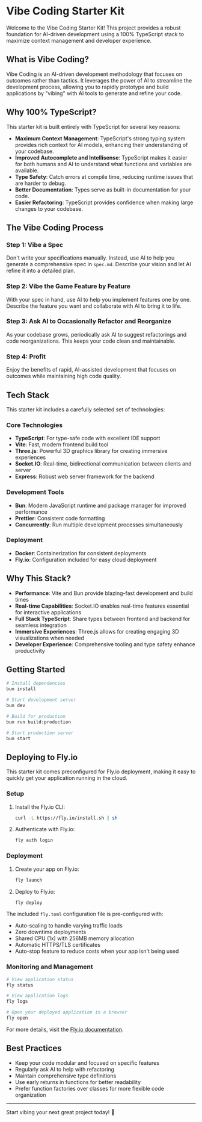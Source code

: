 # Vibe Coding Starter Kit

Welcome to the Vibe Coding Starter Kit! This project provides a robust foundation for AI-driven development using a 100% TypeScript stack to maximize context management and developer experience.

## What is Vibe Coding?

Vibe Coding is an AI-driven development methodology that focuses on outcomes rather than tactics. It leverages the power of AI to streamline the development process, allowing you to rapidly prototype and build applications by "vibing" with AI tools to generate and refine your code.

## Why 100% TypeScript?

This starter kit is built entirely with TypeScript for several key reasons:

- **Maximum Context Management**: TypeScript's strong typing system provides rich context for AI models, enhancing their understanding of your codebase.
- **Improved Autocomplete and Intellisense**: TypeScript makes it easier for both humans and AI to understand what functions and variables are available.
- **Type Safety**: Catch errors at compile time, reducing runtime issues that are harder to debug.
- **Better Documentation**: Types serve as built-in documentation for your code.
- **Easier Refactoring**: TypeScript provides confidence when making large changes to your codebase.

## The Vibe Coding Process

### Step 1: Vibe a Spec

Don't write your specifications manually. Instead, use AI to help you generate a comprehensive spec in `spec.md`. Describe your vision and let AI refine it into a detailed plan.

### Step 2: Vibe the Game Feature by Feature

With your spec in hand, use AI to help you implement features one by one. Describe the feature you want and collaborate with AI to bring it to life.

### Step 3: Ask AI to Occasionally Refactor and Reorganize

As your codebase grows, periodically ask AI to suggest refactorings and code reorganizations. This keeps your code clean and maintainable.

### Step 4: Profit

Enjoy the benefits of rapid, AI-assisted development that focuses on outcomes while maintaining high code quality.

## Tech Stack

This starter kit includes a carefully selected set of technologies:

### Core Technologies

- **TypeScript**: For type-safe code with excellent IDE support
- **Vite**: Fast, modern frontend build tool
- **Three.js**: Powerful 3D graphics library for creating immersive experiences
- **Socket.IO**: Real-time, bidirectional communication between clients and server
- **Express**: Robust web server framework for the backend

### Development Tools

- **Bun**: Modern JavaScript runtime and package manager for improved performance
- **Prettier**: Consistent code formatting
- **Concurrently**: Run multiple development processes simultaneously

### Deployment

- **Docker**: Containerization for consistent deployments
- **Fly.io**: Configuration included for easy cloud deployment

## Why This Stack?

- **Performance**: Vite and Bun provide blazing-fast development and build times
- **Real-time Capabilities**: Socket.IO enables real-time features essential for interactive applications
- **Full Stack TypeScript**: Share types between frontend and backend for seamless integration
- **Immersive Experiences**: Three.js allows for creating engaging 3D visualizations when needed
- **Developer Experience**: Comprehensive tooling and type safety enhance productivity

## Getting Started

```bash
# Install dependencies
bun install

# Start development server
bun dev

# Build for production
bun run build:production

# Start production server
bun start
```

## Deploying to Fly.io

This starter kit comes preconfigured for Fly.io deployment, making it easy to quickly get your application running in the cloud.

### Setup

1. Install the Fly.io CLI:

   ```bash
   curl -L https://fly.io/install.sh | sh
   ```

2. Authenticate with Fly.io:
   ```bash
   fly auth login
   ```

### Deployment

1. Create your app on Fly.io:

   ```bash
   fly launch
   ```

1. Deploy to Fly.io:
   ```bash
   fly deploy
   ```

The included `fly.toml` configuration file is pre-configured with:

- Auto-scaling to handle varying traffic loads
- Zero downtime deployments
- Shared CPU (1x) with 256MB memory allocation
- Automatic HTTPS/TLS certificates
- Auto-stop feature to reduce costs when your app isn't being used

### Monitoring and Management

```bash
# View application status
fly status

# View application logs
fly logs

# Open your deployed application in a browser
fly open
```

For more details, visit the [Fly.io documentation](https://fly.io/docs/).

## Best Practices

- Keep your code modular and focused on specific features
- Regularly ask AI to help with refactoring
- Maintain comprehensive type definitions
- Use early returns in functions for better readability
- Prefer function factories over classes for more flexible code organization

---

Start vibing your next great project today! 🚀
